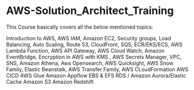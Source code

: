 # AWS-Solution_Architect_Training


This Course basically covers all the below mentioned topics:

Introduction to AWS,
AWS IAM,
Amazon EC2,
Security groups,
Load Balancing,
Auto Scaling,
Route 53,
CloudFront,
SQS,
ECR/EKS/ECS,
AWS Lambda Function,
AWS API Gateway,
AWS Cloud Watch,
Amazon EventBridge,
Encryption in AWS with KMS ,
AWS Secrets Manager,
VPC,
SNS,
Amazon Athena,
Aws Opensearch,
AWS Quicksight,
AWS Snow Family,
Elastic Beanstalk,
AWS Transfer Family,
AWS CLoudFormation
AWS CICD
AWS Glue
Amazon Appflow
EBS & EFS
RDS / Amazon Aurora/Elastic Cache
Amazon S3
Amazon Redshift
